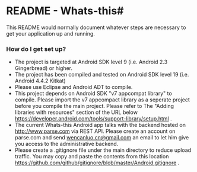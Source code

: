 # README - Whats-this#

This README would normally document whatever steps are necessary to get your application up and running.


### How do I get set up? ###

* The project is targeted at Android SDK level 9 (i.e. Android 2.3 Gingerbread) or higher.
* The project has been compiled and tested on Android SDK level 19 (i.e. Android 4.4.2 Kitkat)
* Please use Eclipse and Android ADT to compile.
* This project depends on Android SDK "v7 appcompat library" to compile. Please import the v7 appcompact library as a seperate project before you compile the main project. Please refer to The "Adding libraries with resources" section of the URL below https://developer.android.com/tools/support-library/setup.html .
* The current Whats-this Android app talks with the backend hosted on http://www.parse.com via REST API. Please create an account on parse.com and send wencanluo.cn@gmail.com an email to let him give you access to the administrative backend. 
* Please create a .gitignore file under the main directory to reduce upload traffic. You may copy and paste the contents from this location https://github.com/github/gitignore/blob/master/Android.gitignore .
